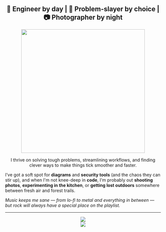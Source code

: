 <h2 align="center">🔧 Engineer by day | 🤔 Problem-slayer by choice | 📷 Photographer by night </h2>

<p align="center"><img src="https://media0.giphy.com/media/v1.Y2lkPTc5MGI3NjExMnc0OTR2d2o0dTRkM3FxdHNtc3ZiNmMweTR4aDdsdDR0c3FmOTlyNiZlcD12MV9pbnRlcm5hbF9naWZfYnlfaWQmY3Q9Zw/QMHoU66sBXqqLqYvGO/giphy.gif" width="400" /></p>

<p align="center">
  I thrive on solving tough problems, streamlining workflows, and finding clever ways to make things tick smoother and faster.
  
  I’ve got a soft spot for **diagrams** and **security tools** (and the chaos they can stir up), and when I'm not knee-deep in **code**, I'm probably out **shooting photos**, **experimenting in the kitchen**, or **getting lost outdoors** somewhere between fresh air and forest trails.
  
  <i>Music keeps me sane — from lo-fi to metal and everything in between — but rock will always have a special place on the playlist.</i>
</p>

---

<p align="center">
  <a href="https://skillicons.dev">
    <img src="https://skillicons.dev/icons?i=ruby,bash,html,css,cs,cpp,md,py,lua" /><br/>
    <img src="https://skillicons.dev/icons?i=rails,postgres,dynamodb,redis,docker,aws,heroku,git" />
  </a>
</p>
